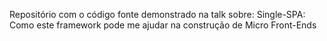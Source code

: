 Repositório com o código fonte demonstrado na talk sobre: Single-SPA: Como este framework pode me ajudar na construção de Micro Front-Ends
